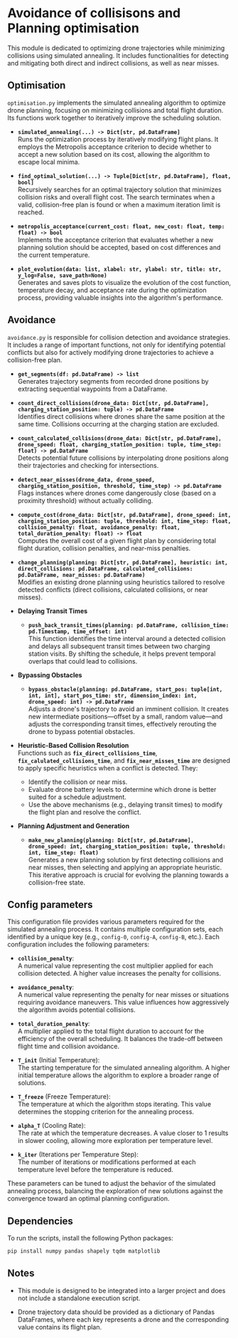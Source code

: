 # Avoidance of collisisons and Planning optimisation

This module is dedicated to optimizing drone trajectories while minimizing collisions using simulated annealing. It includes functionalities for detecting and mitigating both direct and indirect collisions, as well as near misses.

## Optimisation

`optimisation.py` implements the simulated annealing algorithm to optimize drone planning, focusing on minimizing collisions and total flight duration. Its functions work together to iteratively improve the scheduling solution.

- **`simulated_annealing(...) -> Dict[str, pd.DataFrame]`**  
  Runs the optimization process by iteratively modifying flight plans. It employs the Metropolis acceptance criterion to decide whether to accept a new solution based on its cost, allowing the algorithm to escape local minima.

- **`find_optimal_solution(...) -> Tuple[Dict[str, pd.DataFrame], float, bool]`**  
  Recursively searches for an optimal trajectory solution that minimizes collision risks and overall flight cost. The search terminates when a valid, collision-free plan is found or when a maximum iteration limit is reached.

- **`metropolis_acceptance(current_cost: float, new_cost: float, temp: float) -> bool`**  
  Implements the acceptance criterion that evaluates whether a new planning solution should be accepted, based on cost differences and the current temperature.

- **`plot_evolution(data: list, xlabel: str, ylabel: str, title: str, y_log=False, save_path=None)`**  
  Generates and saves plots to visualize the evolution of the cost function, temperature decay, and acceptance rate during the optimization process, providing valuable insights into the algorithm's performance.

## Avoidance

`avoidance.py` is responsible for collision detection and avoidance strategies. It includes a range of important functions, not only for identifying potential conflicts but also for actively modifying drone trajectories to achieve a collision-free plan.

- **`get_segments(df: pd.DataFrame) -> list`**  
  Generates trajectory segments from recorded drone positions by extracting sequential waypoints from a DataFrame.

- **`count_direct_collisions(drone_data: Dict[str, pd.DataFrame], charging_station_position: tuple) -> pd.DataFrame`**  
  Identifies direct collisions where drones share the same position at the same time. Collisions occurring at the charging station are excluded.

- **`count_calculated_collisions(drone_data: Dict[str, pd.DataFrame], drone_speed: float, charging_station_position: tuple, time_step: float) -> pd.DataFrame`**  
  Detects potential future collisions by interpolating drone positions along their trajectories and checking for intersections.

- **`detect_near_misses(drone_data, drone_speed, charging_station_position, threshold, time_step) -> pd.DataFrame`**  
  Flags instances where drones come dangerously close (based on a proximity threshold) without actually colliding.

- **`compute_cost(drone_data: Dict[str, pd.DataFrame], drone_speed: int, charging_station_position: tuple, threshold: int, time_step: float, collision_penalty: float, avoidance_penalty: float, total_duration_penalty: float) -> float`**  
  Computes the overall cost of a given flight plan by considering total flight duration, collision penalties, and near-miss penalties.

- **`change_planning(planning: Dict[str, pd.DataFrame], heuristic: int, direct_collisions: pd.DataFrame, calculated_collisions: pd.DataFrame, near_misses: pd.DataFrame)`**  
  Modifies an existing drone planning using heuristics tailored to resolve detected conflicts (direct collisions, calculated collisions, or near misses).

- **Delaying Transit Times**  
  - **`push_back_transit_times(planning: pd.DataFrame, collision_time: pd.Timestamp, time_offset: int)`**  
    This function identifies the time interval around a detected collision and delays all subsequent transit times between two charging station visits. By shifting the schedule, it helps prevent temporal overlaps that could lead to collisions.

- **Bypassing Obstacles**  
  - **`bypass_obstacle(planning: pd.DataFrame, start_pos: tuple[int, int, int], start_pos_time: str, dimension_index: int, drone_speed: int) -> pd.DataFrame`**  
    Adjusts a drone's trajectory to avoid an imminent collision. It creates new intermediate positions—offset by a small, random value—and adjusts the corresponding transit times, effectively rerouting the drone to bypass potential obstacles.

- **Heuristic-Based Collision Resolution**  
  Functions such as **`fix_direct_collisions_time`**, **`fix_calulated_collisions_time`**, and **`fix_near_misses_time`** are designed to apply specific heuristics when a conflict is detected. They:
  - Identify the collision or near miss.
  - Evaluate drone battery levels to determine which drone is better suited for a schedule adjustment.
  - Use the above mechanisms (e.g., delaying transit times) to modify the flight plan and resolve the conflict.

- **Planning Adjustment and Generation**  
  - **`make_new_planning(planning: Dict[str, pd.DataFrame], drone_speed: int, charging_station_position: tuple, threshold: int, time_step: float)`**  
    Generates a new planning solution by first detecting collisions and near misses, then selecting and applying an appropriate heuristic. This iterative approach is crucial for evolving the planning towards a collision-free state.


## Config parameters

This configuration file provides various parameters required for the simulated annealing process. It contains multiple configuration sets, each identified by a unique key (e.g., `config-0`, `config-A`, `config-B`, etc.). Each configuration includes the following parameters:

- **`collision_penalty`**:  
  A numerical value representing the cost multiplier applied for each collision detected. A higher value increases the penalty for collisions.

- **`avoidance_penalty`**:  
  A numerical value representing the penalty for near misses or situations requiring avoidance maneuvers. This value influences how aggressively the algorithm avoids potential collisions.

- **`total_duration_penalty`**:  
  A multiplier applied to the total flight duration to account for the efficiency of the overall scheduling. It balances the trade-off between flight time and collision avoidance.

- **`T_init`** (Initial Temperature):  
  The starting temperature for the simulated annealing algorithm. A higher initial temperature allows the algorithm to explore a broader range of solutions.

- **`T_freeze`** (Freeze Temperature):  
  The temperature at which the algorithm stops iterating. This value determines the stopping criterion for the annealing process.

- **`alpha_T`** (Cooling Rate):  
  The rate at which the temperature decreases. A value closer to 1 results in slower cooling, allowing more exploration per temperature level.

- **`k_iter`** (Iterations per Temperature Step):  
  The number of iterations or modifications performed at each temperature level before the temperature is reduced.

These parameters can be tuned to adjust the behavior of the simulated annealing process, balancing the exploration of new solutions against the convergence toward an optimal planning configuration.

## Dependencies
To run the scripts, install the following Python packages:
```bash
pip install numpy pandas shapely tqdm matplotlib
```

## Notes

- This module is designed to be integrated into a larger project and does not include a standalone execution script.

- Drone trajectory data should be provided as a dictionary of Pandas DataFrames, where each key represents a drone and the corresponding value contains its flight plan.
